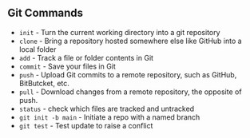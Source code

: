 ## Git Commands
* `init` - Turn the current working directory into a git repository
* `clone` - Bring a repository hosted somewhere else like GitHub into a local folder  
* `add` - Track a file or folder contents in Git  
* `commit` - Save your files in Git  
* `push` - Upload Git commits to a remote repository, such as GitHub, BitButcket, etc.  
* `pull` - Download changes from a remote repository, the opposite of push.
* `status` - check which files are tracked and untracked  
* `git init -b main` - Initiate a repo with a named branch
* `git test` - Test update to raise a conflict
